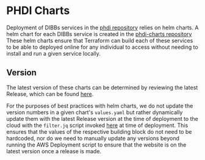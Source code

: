 # PHDI Charts

Deployment of DIBBs services in the [phdi repository](https://github.com/CDCgov/phdi) relies on helm charts. A helm chart for each DIBBs service is created in the [phdi-charts repository](https://github.com/CDCgov/phdi-charts) These helm charts ensure that Terraform can build each of these services to be able to deployed online for any individual to access without needing to install and run a given service locally.

## Version

The latest version of these charts can be determined by reviewing the latest Release, which can be found [here](https://github.com/CDCgov/phdi/releases).

For the purposes of best practices with helm charts, we do not update the version numbers in a given chart's `values.yaml` but rather dynamically update them with the latest Release version at the time of deployment to the cloud with the `filter.jq` script invoked [here](https://github.com/CDCgov/phdi-playground/blob/bd769a5556eff6cec4b2670892ce71078b333ff4/terraform/aws/implementation/modules/eks/main.tf#L276-L295) at time of deployment. This ensures that the values of the respective building block do not need to be hardcoded, nor do we need to manually update any versions beyond running the AWS Deployment script to ensure that the website is on the latest version once a release is made.
